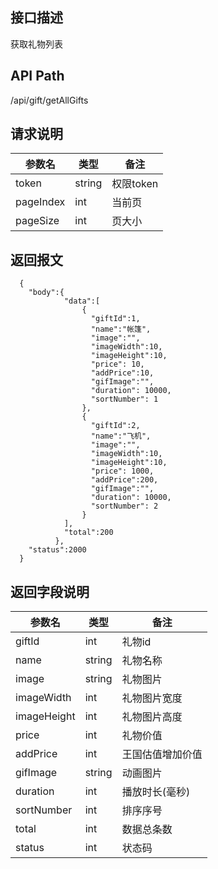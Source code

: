 ## 接口描述
获取礼物列表
## API Path
/api/gift/getAllGifts
## 请求说明
|参数名   |类型    |备注             |
|---------|--------|-----------------|
|token    |string  |权限token        |
|pageIndex |int     |当前页           |
|pageSize  |int     |页大小           |
## 返回报文
```
  {
    "body":{
            "data":[
                {
                  "giftId":1,
                  "name":"帐篷",
                  "image":"",
                  "imageWidth":10,
                  "imageHeight":10,
                  "price": 10,
                  "addPrice":10,
                  "gifImage":"",
                  "duration": 10000,
                  "sortNumber": 1
                },
                {
                  "giftId":2,
                  "name":"飞机",
                  "image":"",
                  "imageWidth":10,
                  "imageHeight":10,
                  "price": 1000,
                  "addPrice":200,
                  "gifImage":"",
                  "duration": 10000,
                  "sortNumber": 2
                }
            ],
            "total":200
          },
    "status":2000
  }
```
## 返回字段说明
|参数名   |类型    |备注             |
|---------|--------|-----------------|
|giftId   |int     |礼物id           |
|name     |string  |礼物名称         |
|image    |string  |礼物图片         |
|imageWidth    |int     |礼物图片宽度|
|imageHeight   |int     |礼物图片高度|
|price    |int     |礼物价值         |
|addPrice |int     |王国估值增加价值 |  
|gifImage |string  |动画图片         |
|duration |int     |播放时长(毫秒)   |
|sortNumber|int    |排序序号         |
|total    |int     |数据总条数       |
|status   |int     |状态码           |